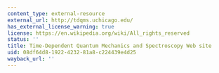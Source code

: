 ```yaml
---
content_type: external-resource
external_url: http://tdqms.uchicago.edu/
has_external_license_warning: true
license: https://en.wikipedia.org/wiki/All_rights_reserved
status: ''
title: Time-Dependent Quantum Mechanics and Spectroscopy Web site
uid: 08df64d8-1922-4232-81a8-c224439e4d25
wayback_url: ''
---
```

